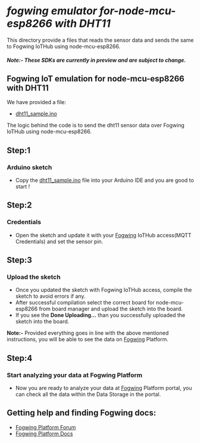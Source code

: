 # _fogwing emulator for-node-mcu-esp8266 with DHT11_

This directory provide a files that reads the sensor data and sends the same to Fogwing IoTHub using node-mcu-esp8266.

#####  Note:- These SDKs are currently in preview and are subject to change.

## Fogwing IoT emulation for node-mcu-esp8266 with DHT11


We have provided a file:
* [dht11_sample.ino](https://github.com/factana/fogwing-node-mcu-esp8266/blob/main/fw-iothub-dht11-sensor/dht11_sample.ino)

The logic behind the code is to send the dht11 sensor data over Fogwing IoTHub using node-mcu-esp8266.

## Step:1
### Arduino sketch

* Copy the [dht11_sample.ino](https://github.com/factana/fogwing-node-mcu-esp8266/blob/main/fw-iothub-sample-payload/sample_payload.ino) file into your Arduino IDE and you are good to start !

## Step:2
### Credentials
* Open the sketch and update it with your [Fogwing](https://enterprise.fogwing.net/) IoTHub access(MQTT Credentials) and set the sensor pin.

## Step:3
### Upload the sketch
* Once you updated the sketch with Fogwing IoTHub access, compile the sketch to avoid errors if any.
* After successful compilation select the correct board for node-mcu-esp8266 from board manager and upload the sketch into the board.
* If you see the **Done Uploading...** than you successfully uploaded the sketch into the board.

**Note:-** Provided everything goes in line with the above mentioned instructions, you will be able to see the data on [Fogwing](https://portal.fogwing.net/) Platform.

## Step:4
### Start analyzing your data at Fogwing Platform
* Now you are ready to analyze your data at [Fogwing](https://portal.fogwing.net/)  Platform portal, you can check all the data within the Data Storage in the portal.

## Getting help and finding Fogwing docs:
* [Fogwing Platform Forum](https://community.fogwing.io/)
* [Fogwing Platform Docs](https://docs.fogwing.io/fogwing-platform/)
